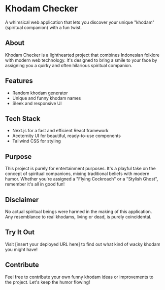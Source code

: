 # Khodam Checker

A whimsical web application that lets you discover your unique "khodam" (spiritual companion) with a fun twist.

## About

Khodam Checker is a lighthearted project that combines Indonesian folklore with modern web technology. It's designed to bring a smile to your face by assigning you a quirky and often hilarious spiritual companion.

## Features

- Random khodam generator
- Unique and funny khodam names
- Sleek and responsive UI

## Tech Stack

- Next.js for a fast and efficient React framework
- Aceternity UI for beautiful, ready-to-use components
- Tailwind CSS for styling

## Purpose

This project is purely for entertainment purposes. It's a playful take on the concept of spiritual companions, mixing traditional beliefs with modern humor. Whether you're assigned a "Flying Cockroach" or a "Stylish Ghost", remember it's all in good fun!

## Disclaimer

No actual spiritual beings were harmed in the making of this application. Any resemblance to real khodams, living or dead, is purely coincidental.

## Try It Out

Visit [insert your deployed URL here] to find out what kind of wacky khodam you might have!

## Contribute

Feel free to contribute your own funny khodam ideas or improvements to the project. Let's keep the humor flowing!